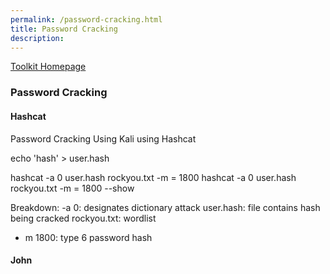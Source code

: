 ```yaml
---
permalink: /password-cracking.html
title: Password Cracking
description: 
---
```

<head>
<link href="css/cyber.css" rel="stylesheet">
</head>

[Toolkit Homepage](../README.md)

### Password Cracking

#### Hashcat

Password Cracking Using Kali using Hashcat

echo 'hash' > user.hash

hashcat -a 0 user.hash rockyou.txt -m = 1800
hashcat -a 0 user.hash rockyou.txt -m = 1800 --show

Breakdown:
-a 0: designates dictionary attack
user.hash: file contains hash being cracked
rockyou.txt: wordlist
- m 1800: type 6 password hash

#### John

